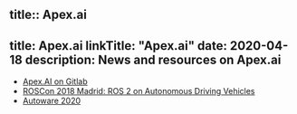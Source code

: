 title:: Apex.ai
---
title: Apex.ai
linkTitle: "Apex.ai"
date: 2020-04-18
description: News and resources on Apex.ai
---
* [Apex.AI on Gitlab](https://gitlab.com/ApexAI)
* [ROSCon 2018 Madrid: ROS 2 on Autonomous Driving Vehicles](https://vimeo.com/292695688)
* [Autoware 2020](https://gitlab.com/ApexAI/autowareclass2020)
